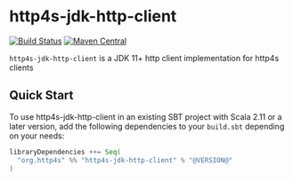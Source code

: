 # http4s-jdk-http-client

[![Build Status](https://travis-ci.com/http4s/http4s-jdk-http-client.svg?branch=master)](https://travis-ci.com/http4s/http4s-jdk-http-client) [![Maven Central](https://maven-badges.herokuapp.com/maven-central/org.http4s/http4s-jdk-http-client_2.12/badge.svg)](https://maven-badges.herokuapp.com/maven-central/org.http4s/http4s-jdk-http-client_2.12)

`http4s-jdk-http-client` is a JDK 11+ http client implementation for http4s clients

## Quick Start

To use http4s-jdk-http-client in an existing SBT project with Scala 2.11 or a later version, add the following dependencies to your
`build.sbt` depending on your needs:

```scala
libraryDependencies ++= Seq(
  "org.http4s" %% "http4s-jdk-http-client" % "@VERSION@"
)
```
